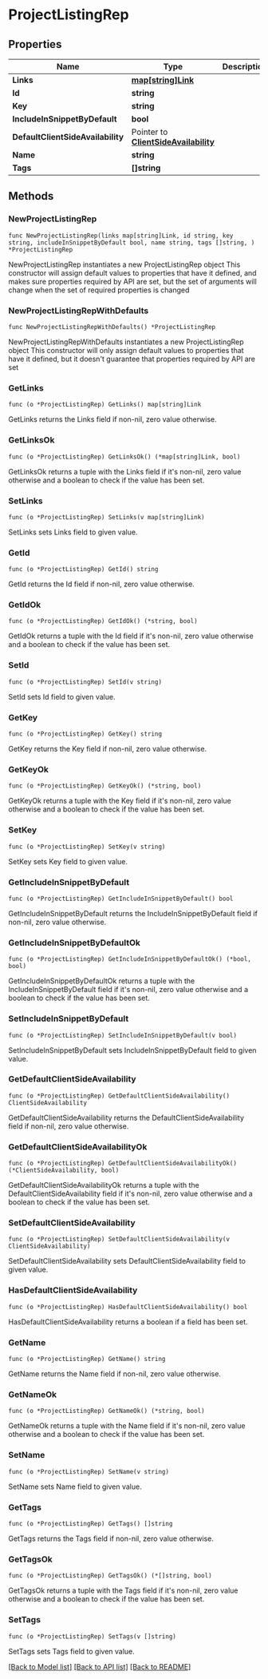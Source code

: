 # ProjectListingRep

## Properties

Name | Type | Description | Notes
------------ | ------------- | ------------- | -------------
**Links** | [**map[string]Link**](Link.md) |  | 
**Id** | **string** |  | 
**Key** | **string** |  | 
**IncludeInSnippetByDefault** | **bool** |  | 
**DefaultClientSideAvailability** | Pointer to [**ClientSideAvailability**](ClientSideAvailability.md) |  | [optional] 
**Name** | **string** |  | 
**Tags** | **[]string** |  | 

## Methods

### NewProjectListingRep

`func NewProjectListingRep(links map[string]Link, id string, key string, includeInSnippetByDefault bool, name string, tags []string, ) *ProjectListingRep`

NewProjectListingRep instantiates a new ProjectListingRep object
This constructor will assign default values to properties that have it defined,
and makes sure properties required by API are set, but the set of arguments
will change when the set of required properties is changed

### NewProjectListingRepWithDefaults

`func NewProjectListingRepWithDefaults() *ProjectListingRep`

NewProjectListingRepWithDefaults instantiates a new ProjectListingRep object
This constructor will only assign default values to properties that have it defined,
but it doesn't guarantee that properties required by API are set

### GetLinks

`func (o *ProjectListingRep) GetLinks() map[string]Link`

GetLinks returns the Links field if non-nil, zero value otherwise.

### GetLinksOk

`func (o *ProjectListingRep) GetLinksOk() (*map[string]Link, bool)`

GetLinksOk returns a tuple with the Links field if it's non-nil, zero value otherwise
and a boolean to check if the value has been set.

### SetLinks

`func (o *ProjectListingRep) SetLinks(v map[string]Link)`

SetLinks sets Links field to given value.


### GetId

`func (o *ProjectListingRep) GetId() string`

GetId returns the Id field if non-nil, zero value otherwise.

### GetIdOk

`func (o *ProjectListingRep) GetIdOk() (*string, bool)`

GetIdOk returns a tuple with the Id field if it's non-nil, zero value otherwise
and a boolean to check if the value has been set.

### SetId

`func (o *ProjectListingRep) SetId(v string)`

SetId sets Id field to given value.


### GetKey

`func (o *ProjectListingRep) GetKey() string`

GetKey returns the Key field if non-nil, zero value otherwise.

### GetKeyOk

`func (o *ProjectListingRep) GetKeyOk() (*string, bool)`

GetKeyOk returns a tuple with the Key field if it's non-nil, zero value otherwise
and a boolean to check if the value has been set.

### SetKey

`func (o *ProjectListingRep) SetKey(v string)`

SetKey sets Key field to given value.


### GetIncludeInSnippetByDefault

`func (o *ProjectListingRep) GetIncludeInSnippetByDefault() bool`

GetIncludeInSnippetByDefault returns the IncludeInSnippetByDefault field if non-nil, zero value otherwise.

### GetIncludeInSnippetByDefaultOk

`func (o *ProjectListingRep) GetIncludeInSnippetByDefaultOk() (*bool, bool)`

GetIncludeInSnippetByDefaultOk returns a tuple with the IncludeInSnippetByDefault field if it's non-nil, zero value otherwise
and a boolean to check if the value has been set.

### SetIncludeInSnippetByDefault

`func (o *ProjectListingRep) SetIncludeInSnippetByDefault(v bool)`

SetIncludeInSnippetByDefault sets IncludeInSnippetByDefault field to given value.


### GetDefaultClientSideAvailability

`func (o *ProjectListingRep) GetDefaultClientSideAvailability() ClientSideAvailability`

GetDefaultClientSideAvailability returns the DefaultClientSideAvailability field if non-nil, zero value otherwise.

### GetDefaultClientSideAvailabilityOk

`func (o *ProjectListingRep) GetDefaultClientSideAvailabilityOk() (*ClientSideAvailability, bool)`

GetDefaultClientSideAvailabilityOk returns a tuple with the DefaultClientSideAvailability field if it's non-nil, zero value otherwise
and a boolean to check if the value has been set.

### SetDefaultClientSideAvailability

`func (o *ProjectListingRep) SetDefaultClientSideAvailability(v ClientSideAvailability)`

SetDefaultClientSideAvailability sets DefaultClientSideAvailability field to given value.

### HasDefaultClientSideAvailability

`func (o *ProjectListingRep) HasDefaultClientSideAvailability() bool`

HasDefaultClientSideAvailability returns a boolean if a field has been set.

### GetName

`func (o *ProjectListingRep) GetName() string`

GetName returns the Name field if non-nil, zero value otherwise.

### GetNameOk

`func (o *ProjectListingRep) GetNameOk() (*string, bool)`

GetNameOk returns a tuple with the Name field if it's non-nil, zero value otherwise
and a boolean to check if the value has been set.

### SetName

`func (o *ProjectListingRep) SetName(v string)`

SetName sets Name field to given value.


### GetTags

`func (o *ProjectListingRep) GetTags() []string`

GetTags returns the Tags field if non-nil, zero value otherwise.

### GetTagsOk

`func (o *ProjectListingRep) GetTagsOk() (*[]string, bool)`

GetTagsOk returns a tuple with the Tags field if it's non-nil, zero value otherwise
and a boolean to check if the value has been set.

### SetTags

`func (o *ProjectListingRep) SetTags(v []string)`

SetTags sets Tags field to given value.



[[Back to Model list]](../README.md#documentation-for-models) [[Back to API list]](../README.md#documentation-for-api-endpoints) [[Back to README]](../README.md)


